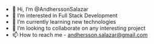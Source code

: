 - 👋 Hi, I’m @AndherssonSalazar
- 👀 I’m interested in Full Stack Development
- 🌱 I’m currently learning new technologies
- 💞️ I’m looking to collaborate on any interesting project
- 📫 How to reach me - andhersson.salazar@gmail.com

<!---
AndherssonSalazar/AndherssonSalazar is a ✨ special ✨ repository because its `README.md` (this file) appears on your GitHub profile.
You can click the Preview link to take a look at your changes.
--->
